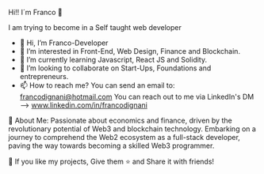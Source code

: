 Hi!! I´m Franco :wave:

I am trying to become in a Self taught web developer 

- 👋 Hi, I’m Franco-Developer
- 👀 I’m interested in Front-End, Web Design, Finance and Blockchain.
- 🌱 I’m currently learning Javascript, React JS and Solidity.
- 💞️ I’m looking to collaborate on Start-Ups, Foundations and entrepreneurs.
- 📫 How to reach me?
  You can send an email to: francodignani@hotmail.com
  You can reach out to me via LinkedIn's DM --> www.linkedin.com/in/francodignani

💫 About Me:
Passionate about economics and finance, driven by the revolutionary potential of Web3 and blockchain technology. Embarking on a journey to comprehend the Web2 ecosystem as a full-stack developer, paving the way towards becoming a skilled Web3 programmer.




💙 If you like my projects, Give them ⭐ and Share it with friends!

<!---
francodig/francodig is a ✨ special ✨ repository because its `README.md` (this file) appears on your GitHub profile.
You can click the Preview link to take a look at your changes.
--->
